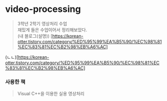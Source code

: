# video-processing
> 3학년 2학기 영상처리 수업       
> 재밌게 들은 수업이어서 정리해보았다.   
> (내 블로그(설명)) [https://korean-otter.tistory.com/category/%ED%95%99%EA%B5%90/%EC%98%81%EC%83%81%EC%B2%98%EB%A6%AC]
   
(ㄴㄴ)[https://korean-otter.tistory.com/category/%ED%95%99%EA%B5%90/%EC%98%81%EC%83%81%EC%B2%98%EB%A6%AC]
   
   
### 사용한 책
> Visual C++을 이용한 실용 영상처리   
   
   
 
